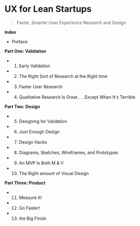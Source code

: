 # UX for Lean Startups
> Faster, Smarter User Experience Research and Design

**Index**
- Preface

**Part One: Validation**
- 1. Early Validation
- 2. The Right Sort of Research at the Right time
- 3. Faster User Research
- 4. Qualitative Research Is Great . . .Except When It's Terrible

**Part Two: Design**
- 5. Designing for Validation
- 6. Just Enough Design
- 7. Design Hacks
- 8. Diagrams, Sketches, Wireframes, and Prototypes
- 9. An MVP Is Both M & V
- 10. The Right amount of Visual Design

**Part Three: Product**
- 11. Measure It!
- 12. Go Faster!
- 13. the Big Finish
